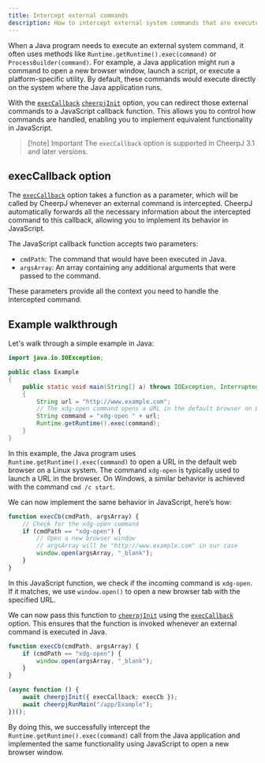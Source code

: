 ```yaml
---
title: Intercept external commands
description: How to intercept external system commands that are executed in a Java application
---
```


When a Java program needs to execute an external system command, it often uses methods like `Runtime.getRuntime().exec(command)` or `ProcessBuilder(command)`. For example, a Java application might run a command to open a new browser window, launch a script, or execute a platform-specific utility. By default, these commands would execute directly on the system where the Java application runs.

With the [`execCallback`] [`cheerpjInit`] option, you can redirect those external commands to a JavaScript callback function. This allows you to control how commands are handled, enabling you to implement equivalent functionality in JavaScript.

> [!note] Important
> The `execCallback` option is supported in CheerpJ 3.1 and later versions.

## execCallback option

The [`execCallback`] option takes a function as a parameter, which will be called by CheerpJ whenever an external command is intercepted. CheerpJ automatically forwards all the necessary information about the intercepted command to this callback, allowing you to implement its behavior in JavaScript.

The JavaScript callback function accepts two parameters:

- `cmdPath`: The command that would have been executed in Java.
- `argsArray`: An array containing any additional arguments that were passed to the command.

These parameters provide all the context you need to handle the intercepted command.

## Example walkthrough

Let's walk through a simple example in Java:

```java title="Example.java"
import java.io.IOException;

public class Example
{
	public static void main(String[] a) throws IOException, InterruptedException
	{
		String url = "http://www.example.com";
		// The xdg-open command opens a URL in the default browser on Linux
		String command = "xdg-open " + url;
		Runtime.getRuntime().exec(command);
	}
}
```

In this example, the Java program uses `Runtime.getRuntime().exec(command)` to open a URL in the default web browser on a Linux system. The command `xdg-open` is typically used to launch a URL in the browser. On Windows, a similar behavior is achieved with the command `cmd /c start`.

We can now implement the same behavior in JavaScript, here’s how:

```ts title="Index.html"
function execCb(cmdPath, argsArray) {
	// Check for the xdg-open command
	if (cmdPath == "xdg-open") {
		// Open a new browser window
		// argsArray will be "http://www.example.com" in our case
		window.open(argsArray, "_blank");
	}
}
```

In this JavaScript function, we check if the incoming command is `xdg-open`. If it matches, we use `window.open()` to open a new browser tab with the specified URL.

We can now pass this function to [`cheerpjInit`] using the [`execCallback`] option. This ensures that the function is invoked whenever an external command is executed in Java.

```ts title="index.html"
function execCb(cmdPath, argsArray) {
	if (cmdPath == "xdg-open") {
		window.open(argsArray, "_blank");
	}
}

(async function () {
	await cheerpjInit({ execCallback: execCb });
	await cheerpjRunMain("/app/Example");
})();
```

By doing this, we successfully intercept the `Runtime.getRuntime().exec(command)` call from the Java application and implemented the same functionality using JavaScript to open a new browser window.

[`execCallback`]: /docs/reference/cheerpjInit#execcallback
[`cheerpjInit`]: /docs/reference/cheerpjInit
